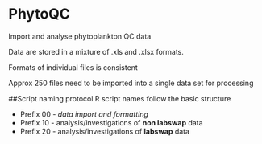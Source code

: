 # PhytoQC
Import and analyse phytoplankton QC data

Data are stored in a mixture of .xls and .xlsx formats.

Formats of individual files is consistent

Approx 250 files need to be imported into a single data set for processing

##Script naming protocol
R script names follow the basic structure
* Prefix 00 - *data import and formatting*
* Prefix 10 - analysis/investigations of **non labswap** data
* Prefix 20 - analysis/investigations of **labswap** data
